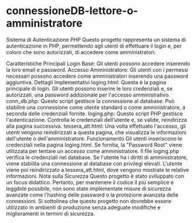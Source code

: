 # connessioneDB-lettore-o-amministratore

Sistema di Autenticazione PHP
Questo progetto rappresenta un sistema di autenticazione in PHP, permettendo agli utenti di effettuare il login e, per coloro che sono autorizzati, di accedere come amministratori.

Caratteristiche Principali
Login Base: Gli utenti possono accedere inserendo la loro email e password.
Accesso Amministratore: Gli utenti con i permessi necessari possono accedere come amministratori inserendo una password aggiuntiva.
Dettagli Implementativi
loging.html: Questa è la pagina principale di login. Gli utenti possono inserire le loro credenziali e, se autorizzati, una password addizionale per l'accesso amministrativo.
conn_db.php: Questo script gestisce la connessione al database. Può stabilire una connessione come utente standard o come amministratore, a seconda delle credenziali fornite.
loging.php: Questo script PHP gestisce l'autenticazione. Controlla le credenziali dell'utente e, se valide, reindirizza alla pagina successiva.
tessera_att.html: Una volta effettuato l'accesso, gli utenti vengono reindirizzati a questa pagina, che visualizza le informazioni dell'utente o dell'amministratore.
Funzionamento
Gli utenti inseriscono le credenziali nella pagina loging.html.
Se fornita, la "Password Root" viene utilizzata per tentare un accesso come amministratore.
Il file loging.php verifica le credenziali nel database.
Se l'utente ha i diritti di amministratore, viene stabilita una connessione al database con privilegi elevati.
L'utente viene poi reindirizzato a tessera_att.html, dove vengono mostrate le relative informazioni.
Nota sulla Sicurezza
Questo progetto è stato sviluppato con un focus didattico. Pertanto, per mantenere il codice il più semplice e leggibile possibile, non sono state implementate misure di sicurezza avanzate come l'hashing delle password o la protezione avanzata delle connessioni. Si sottolinea che questo progetto non dovrebbe essere utilizzato in ambienti di produzione senza adeguate modifiche e miglioramenti in termini di sicurezza.
